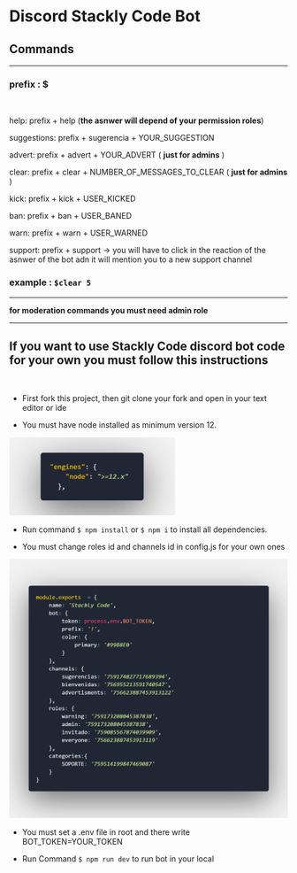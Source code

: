 # Discord Stackly Code Bot

## Commands
****

### prefix : $
<br/>

help: prefix + help (**the asnwer will depend of your permission roles**)

suggestions: prefix + sugerencia + YOUR_SUGGESTION

advert: prefix + advert + YOUR_ADVERT ( **just for admins** )

clear: prefix + clear + NUMBER_OF_MESSAGES_TO_CLEAR ( **just for admins** )

kick: prefix + kick + USER_KICKED

ban: prefix + ban + USER_BANED

warn: prefix + warn + USER_WARNED

support: prefix + support -> you will have to click in the reaction of the asnwer of the bot adn it will mention you to a new support channel

### example : `$clear 5`

---


**for moderation commands you must need admin role**

---

## If you want to use Stackly Code discord bot code for your own you must follow this instructions

<br/>

- First fork this project, then git clone your fork and open in your text editor or ide

- You must have node installed as minimum version 12.

<img src="./READMEImgs/code2.png" width="300"/>

- Run command ```$ npm install``` or ```$ npm i``` to install all dependencies.

- You must change roles id and channels id in config.js for your own ones

<img src="./READMEImgs/code.png" />

- You must set a .env file in root and there write BOT_TOKEN=YOUR_TOKEN

- Run Command ```$ npm run dev``` to run bot in your local
